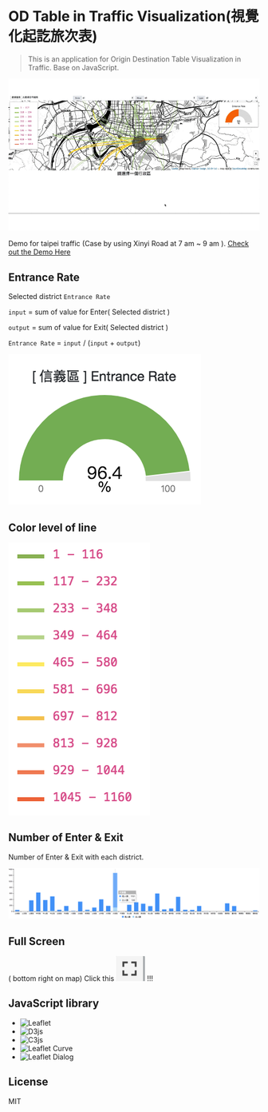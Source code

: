 # OD Table in Traffic Visualization(視覺化起訖旅次表)
> This is an application for Origin Destination Table Visualization in Traffic. Base on JavaScript. 

![Demo snapshot](/ODTableOfTraffic.gif)


Demo for taipei traffic (Case by using Xinyi Road at 7 am ~ 9 am ). 
[Check out the Demo Here](https://yuehchun.github.io/TrafficODTableVis)


Entrance Rate
-------------
Selected district `Entrance Rate`

`input` = sum of value for Enter( Selected district )

`output` = sum of value for Exit( Selected district )

`Entrance Rate` = `input` / (`input` + `output`)


![Full Screen](/images/entranceRate.png)



Color level of line
-------------------

![Full Screen](/images/colorLine.png)


Number of Enter & Exit
-------------------
Number of Enter & Exit with each district.

![Full Screen](/images/numberOfData.png)


Full Screen
-----------

( bottom right on map)
Click this ![Full Screen](/images/fullScreen.png) !!! 

JavaScript library
------------------------
* ![Leaflet](https://github.com/Leaflet/Leaflet)
* ![D3js](https://github.com/d3/d3)
* ![C3js](https://github.com/c3js/c3)
* ![Leaflet Curve](https://github.com/elfalem/Leaflet.curve)
* ![Leaflet Dialog](https://github.com/NBTSolutions/Leaflet.Dialog)


License
--------
MIT